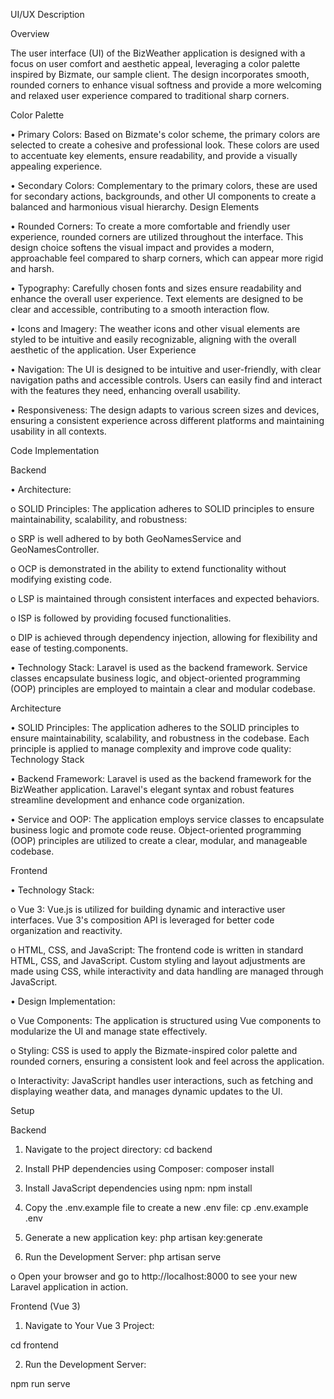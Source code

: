 UI/UX Description

Overview

The user interface (UI) of the BizWeather application is designed with a focus on user comfort and aesthetic appeal, leveraging a color palette inspired by Bizmate, our sample client. The design incorporates smooth, rounded corners to enhance visual softness and provide a more welcoming and relaxed user experience compared to traditional sharp corners.

Color Palette

•	Primary Colors: Based on Bizmate's color scheme, the primary colors are selected to create a cohesive and professional look. These colors are used to accentuate key elements, ensure readability, and provide a visually appealing experience.

•	Secondary Colors: Complementary to the primary colors, these are used for secondary actions, backgrounds, and other UI components to create a balanced and harmonious visual hierarchy.
Design Elements

•	Rounded Corners: To create a more comfortable and friendly user experience, rounded corners are utilized throughout the interface. This design choice softens the visual impact and provides a modern, approachable feel compared to sharp corners, which can appear more rigid and harsh.

•	Typography: Carefully chosen fonts and sizes ensure readability and enhance the overall user experience. Text elements are designed to be clear and accessible, contributing to a smooth interaction flow.

•	Icons and Imagery: The weather icons and other visual elements are styled to be intuitive and easily recognizable, aligning with the overall aesthetic of the application.
User Experience

•	Navigation: The UI is designed to be intuitive and user-friendly, with clear navigation paths and accessible controls. Users can easily find and interact with the features they need, enhancing overall usability.

•	Responsiveness: The design adapts to various screen sizes and devices, ensuring a consistent experience across different platforms and maintaining usability in all contexts.


Code Implementation

Backend

•	Architecture:

o	SOLID Principles: The application adheres to SOLID principles to ensure maintainability, scalability, and robustness:

o	SRP is well adhered to by both GeoNamesService and GeoNamesController.

o	OCP is demonstrated in the ability to extend functionality without modifying existing code.

o	LSP is maintained through consistent interfaces and expected behaviors.

o	ISP is followed by providing focused functionalities.

o	DIP is achieved through dependency injection, allowing for flexibility and ease of testing.components.

•	Technology Stack: Laravel is used as the backend framework. Service classes encapsulate business logic, and object-oriented programming (OOP) principles are employed to maintain a clear and modular codebase.


Architecture

•	SOLID Principles: The application adheres to the SOLID principles to ensure maintainability, scalability, and robustness in the codebase. Each principle is applied to manage complexity and improve code quality:
Technology Stack

•	Backend Framework: Laravel is used as the backend framework for the BizWeather application. Laravel's elegant syntax and robust features streamline development and enhance code organization.

•	Service and OOP: The application employs service classes to encapsulate business logic and promote code reuse. Object-oriented programming (OOP) principles are utilized to create a clear, modular, and manageable codebase.

Frontend

•	Technology Stack:

o	Vue 3: Vue.js is utilized for building dynamic and interactive user interfaces. Vue 3's composition API is leveraged for better code organization and reactivity.

o	HTML, CSS, and JavaScript: The frontend code is written in standard HTML, CSS, and JavaScript. Custom styling and layout adjustments are made using CSS, while interactivity and data handling are managed through JavaScript.

•	Design Implementation:

o	Vue Components: The application is structured using Vue components to modularize the UI and manage state effectively.

o	Styling: CSS is used to apply the Bizmate-inspired color palette and rounded corners, ensuring a consistent look and feel across the application.

o	Interactivity: JavaScript handles user interactions, such as fetching and displaying weather data, and manages dynamic updates to the UI.


Setup


Backend

1.	Navigate to the project directory:
cd backend

2.	Install PHP dependencies using Composer:
composer install

3.	Install JavaScript dependencies using npm:
npm install

4.	Copy the .env.example file to create a new .env file:
cp .env.example .env

5.	Generate a new application key:
php artisan key:generate

6.	Run the Development Server:
php artisan serve

o	Open your browser and go to http://localhost:8000 to see your new Laravel application in action.


Frontend (Vue 3)

1. Navigate to Your Vue 3 Project:

cd frontend

2. Run the Development Server:

npm run serve




